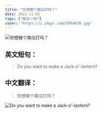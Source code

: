 ```yaml
---
title: "你想做个南瓜灯吗？"
date: 2021-11-01
tags: ["每日一句"]
cover: "https://i.imgur.com/5FK4kZH.jpg"
---
```


![你想做个南瓜灯吗？](https://i.imgur.com/UgIEzaX.jpg)

## 英文短句：
> Do you want to make a Jack-o'-lantern?

<!--more-->

## 中文翻译：
> 你想做个南瓜灯吗？

![Do you want to make a Jack-o'-lantern?](https://i.imgur.com/X3FX6H6.jpg)

